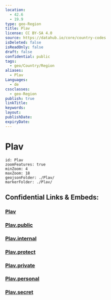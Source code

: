 ```yaml
---
location:
  - 42.6
  - 19.9
type: geo-Region
title: Plav
license: CC BY-SA 4.0
source: https://datahub.io/core/country-codes
isDeleted: false
isReadOnly: false
draft: false
confidential: public
tags:
  - geo/Country/Region
aliases:
  - Plav
Languages:
  - de
cssclasses:
  - geo-Region
publish: true
linkTitle:
keywords:
layout:
publishDate:
expiryDate:
---
```


# Plav

```leaflet
id: Plav
zoomFeatures: true 
minZoom: 4 
maxZoom: 18
geojsonFolder: ./Plav/
markerFolder: ./Plav/
```


## Confidential Links & Embeds: 

### [Plav](/_Standards/Earth/Continent/Europe/Europe~South/Montenegro/Municipalities~Montenegro/Plav.md) 

### [Plav.public](/_public/Earth/Continent/Europe/Europe~South/Montenegro/Municipalities~Montenegro/Plav.public.md) 

### [Plav.internal](/_internal/Earth/Continent/Europe/Europe~South/Montenegro/Municipalities~Montenegro/Plav.internal.md) 

### [Plav.protect](/_protect/Earth/Continent/Europe/Europe~South/Montenegro/Municipalities~Montenegro/Plav.protect.md) 

### [Plav.private](/_private/Earth/Continent/Europe/Europe~South/Montenegro/Municipalities~Montenegro/Plav.private.md) 

### [Plav.personal](/_personal/Earth/Continent/Europe/Europe~South/Montenegro/Municipalities~Montenegro/Plav.personal.md) 

### [Plav.secret](/_secret/Earth/Continent/Europe/Europe~South/Montenegro/Municipalities~Montenegro/Plav.secret.md)

